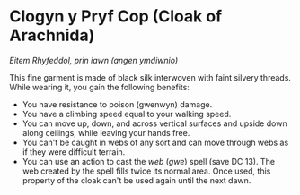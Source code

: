 # Clogyn y Pryf Cop (Cloak of Arachnida)

*Eitem Rhyfeddol, prin iawn (angen ymdiwnio)*

This fine garment is made of black silk interwoven with faint silvery threads. While wearing it, you gain the following benefits:

- You have resistance to poison (gwenwyn) damage.
- You have a climbing speed equal to your walking speed.
- You can move up, down, and across vertical surfaces and upside down along ceilings, while leaving your hands free.
- You can't be caught in webs of any sort and can move through webs as if they were difficult terrain.
- You can use an action to cast the *web* (*gwe*) spell (save DC 13). The web created by the spell fills twice its normal area. Once used, this property of the cloak can't be used again until the next dawn.